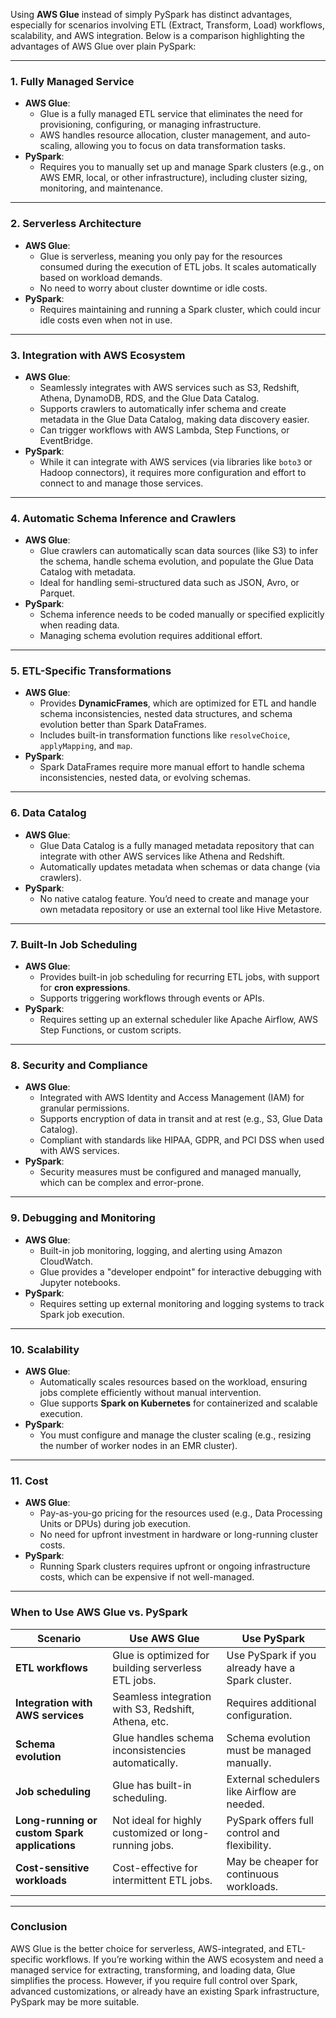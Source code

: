 Using **AWS Glue** instead of simply PySpark has distinct advantages, especially for scenarios involving ETL (Extract, Transform, Load) workflows, scalability, and AWS integration. Below is a comparison highlighting the advantages of AWS Glue over plain PySpark:

---

### **1. Fully Managed Service**
- **AWS Glue**: 
  - Glue is a fully managed ETL service that eliminates the need for provisioning, configuring, or managing infrastructure.
  - AWS handles resource allocation, cluster management, and auto-scaling, allowing you to focus on data transformation tasks.
- **PySpark**: 
  - Requires you to manually set up and manage Spark clusters (e.g., on AWS EMR, local, or other infrastructure), including cluster sizing, monitoring, and maintenance.

---

### **2. Serverless Architecture**
- **AWS Glue**: 
  - Glue is serverless, meaning you only pay for the resources consumed during the execution of ETL jobs. It scales automatically based on workload demands.
  - No need to worry about cluster downtime or idle costs.
- **PySpark**: 
  - Requires maintaining and running a Spark cluster, which could incur idle costs even when not in use.

---

### **3. Integration with AWS Ecosystem**
- **AWS Glue**: 
  - Seamlessly integrates with AWS services such as S3, Redshift, Athena, DynamoDB, RDS, and the Glue Data Catalog.
  - Supports crawlers to automatically infer schema and create metadata in the Glue Data Catalog, making data discovery easier.
  - Can trigger workflows with AWS Lambda, Step Functions, or EventBridge.
- **PySpark**: 
  - While it can integrate with AWS services (via libraries like `boto3` or Hadoop connectors), it requires more configuration and effort to connect to and manage those services.

---

### **4. Automatic Schema Inference and Crawlers**
- **AWS Glue**: 
  - Glue crawlers can automatically scan data sources (like S3) to infer the schema, handle schema evolution, and populate the Glue Data Catalog with metadata.
  - Ideal for handling semi-structured data such as JSON, Avro, or Parquet.
- **PySpark**: 
  - Schema inference needs to be coded manually or specified explicitly when reading data.
  - Managing schema evolution requires additional effort.

---

### **5. ETL-Specific Transformations**
- **AWS Glue**: 
  - Provides **DynamicFrames**, which are optimized for ETL and handle schema inconsistencies, nested data structures, and schema evolution better than Spark DataFrames.
  - Includes built-in transformation functions like `resolveChoice`, `applyMapping`, and `map`.
- **PySpark**: 
  - Spark DataFrames require more manual effort to handle schema inconsistencies, nested data, or evolving schemas.

---

### **6. Data Catalog**
- **AWS Glue**: 
  - Glue Data Catalog is a fully managed metadata repository that can integrate with other AWS services like Athena and Redshift.
  - Automatically updates metadata when schemas or data change (via crawlers).
- **PySpark**: 
  - No native catalog feature. You’d need to create and manage your own metadata repository or use an external tool like Hive Metastore.

---

### **7. Built-In Job Scheduling**
- **AWS Glue**: 
  - Provides built-in job scheduling for recurring ETL jobs, with support for **cron expressions**.
  - Supports triggering workflows through events or APIs.
- **PySpark**: 
  - Requires setting up an external scheduler like Apache Airflow, AWS Step Functions, or custom scripts.

---

### **8. Security and Compliance**
- **AWS Glue**: 
  - Integrated with AWS Identity and Access Management (IAM) for granular permissions.
  - Supports encryption of data in transit and at rest (e.g., S3, Glue Data Catalog).
  - Compliant with standards like HIPAA, GDPR, and PCI DSS when used with AWS services.
- **PySpark**: 
  - Security measures must be configured and managed manually, which can be complex and error-prone.

---

### **9. Debugging and Monitoring**
- **AWS Glue**: 
  - Built-in job monitoring, logging, and alerting using Amazon CloudWatch.
  - Glue provides a "developer endpoint" for interactive debugging with Jupyter notebooks.
- **PySpark**: 
  - Requires setting up external monitoring and logging systems to track Spark job execution.

---

### **10. Scalability**
- **AWS Glue**: 
  - Automatically scales resources based on the workload, ensuring jobs complete efficiently without manual intervention.
  - Glue supports **Spark on Kubernetes** for containerized and scalable execution.
- **PySpark**: 
  - You must configure and manage the cluster scaling (e.g., resizing the number of worker nodes in an EMR cluster).

---

### **11. Cost**
- **AWS Glue**: 
  - Pay-as-you-go pricing for the resources used (e.g., Data Processing Units or DPUs) during job execution.
  - No need for upfront investment in hardware or long-running cluster costs.
- **PySpark**: 
  - Running Spark clusters requires upfront or ongoing infrastructure costs, which can be expensive if not well-managed.

---

### **When to Use AWS Glue vs. PySpark**

| **Scenario**                                   | **Use AWS Glue**                                   | **Use PySpark**                                  |
|------------------------------------------------|--------------------------------------------------|------------------------------------------------|
| **ETL workflows**                              | Glue is optimized for building serverless ETL jobs. | Use PySpark if you already have a Spark cluster. |
| **Integration with AWS services**              | Seamless integration with S3, Redshift, Athena, etc. | Requires additional configuration.              |
| **Schema evolution**                           | Glue handles schema inconsistencies automatically. | Schema evolution must be managed manually.       |
| **Job scheduling**                             | Glue has built-in scheduling.                     | External schedulers like Airflow are needed.    |
| **Long-running or custom Spark applications**  | Not ideal for highly customized or long-running jobs. | PySpark offers full control and flexibility.    |
| **Cost-sensitive workloads**                   | Cost-effective for intermittent ETL jobs.         | May be cheaper for continuous workloads.         |

---

### **Conclusion**
AWS Glue is the better choice for serverless, AWS-integrated, and ETL-specific workflows. If you’re working within the AWS ecosystem and need a managed service for extracting, transforming, and loading data, Glue simplifies the process. However, if you require full control over Spark, advanced customizations, or already have an existing Spark infrastructure, PySpark may be more suitable.